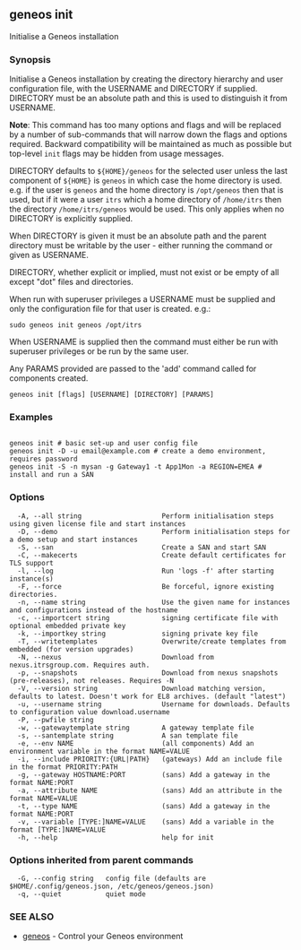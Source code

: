 ## geneos init

Initialise a Geneos installation

### Synopsis


Initialise a Geneos installation by creating the directory
hierarchy and user configuration file, with the USERNAME and
DIRECTORY if supplied. DIRECTORY must be an absolute path and
this is used to distinguish it from USERNAME.

**Note**: This command has too many options and flags and will be
replaced by a number of sub-commands that will narrow down the flags
and options required. Backward compatibility will be maintained as
much as possible but top-level `init` flags may be hidden from usage
messages.

DIRECTORY defaults to `${HOME}/geneos` for the selected user unless
the last component of `${HOME}` is `geneos` in which case the home
directory is used. e.g. if the user is `geneos` and the home
directory is `/opt/geneos` then that is used, but if it were a
user `itrs` which a home directory of `/home/itrs` then the
directory `/home/itrs/geneos` would be used. This only applies
when no DIRECTORY is explicitly supplied.

When DIRECTORY is given it must be an absolute path and the
parent directory must be writable by the user - either running
the command or given as USERNAME.

DIRECTORY, whether explicit or implied, must not exist or be
empty of all except "dot" files and directories.

When run with superuser privileges a USERNAME must be supplied
and only the configuration file for that user is created. e.g.:

	sudo geneos init geneos /opt/itrs

When USERNAME is supplied then the command must either be run
with superuser privileges or be run by the same user.

Any PARAMS provided are passed to the 'add' command called for
components created.


```
geneos init [flags] [USERNAME] [DIRECTORY] [PARAMS]
```

### Examples

```

geneos init # basic set-up and user config file
geneos init -D -u email@example.com # create a demo environment, requires password
geneos init -S -n mysan -g Gateway1 -t App1Mon -a REGION=EMEA # install and run a SAN

```

### Options

```
  -A, --all string                    Perform initialisation steps using given license file and start instances
  -D, --demo                          Perform initialisation steps for a demo setup and start instances
  -S, --san                           Create a SAN and start SAN
  -C, --makecerts                     Create default certificates for TLS support
  -l, --log                           Run 'logs -f' after starting instance(s)
  -F, --force                         Be forceful, ignore existing directories.
  -n, --name string                   Use the given name for instances and configurations instead of the hostname
  -c, --importcert string             signing certificate file with optional embedded private key
  -k, --importkey string              signing private key file
  -T, --writetemplates                Overwrite/create templates from embedded (for version upgrades)
  -N, --nexus                         Download from nexus.itrsgroup.com. Requires auth.
  -p, --snapshots                     Download from nexus snapshots (pre-releases), not releases. Requires -N
  -V, --version string                Download matching version, defaults to latest. Doesn't work for EL8 archives. (default "latest")
  -u, --username string               Username for downloads. Defaults to configuration value download.username
  -P, --pwfile string                 
  -w, --gatewaytemplate string        A gateway template file
  -s, --santemplate string            A san template file
  -e, --env NAME                      (all components) Add an environment variable in the format NAME=VALUE
  -i, --include PRIORITY:{URL|PATH}   (gateways) Add an include file in the format PRIORITY:PATH
  -g, --gateway HOSTNAME:PORT         (sans) Add a gateway in the format NAME:PORT
  -a, --attribute NAME                (sans) Add an attribute in the format NAME=VALUE
  -t, --type NAME                     (sans) Add a gateway in the format NAME:PORT
  -v, --variable [TYPE:]NAME=VALUE    (sans) Add a variable in the format [TYPE:]NAME=VALUE
  -h, --help                          help for init
```

### Options inherited from parent commands

```
  -G, --config string   config file (defaults are $HOME/.config/geneos.json, /etc/geneos/geneos.json)
  -q, --quiet           quiet mode
```

### SEE ALSO

* [geneos](geneos.md)	 - Control your Geneos environment

